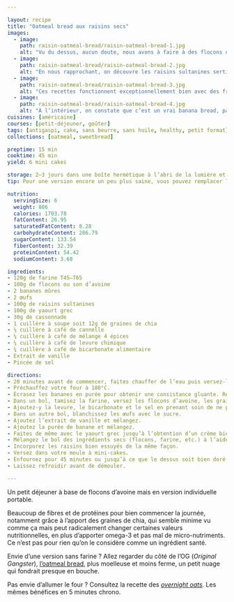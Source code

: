 ```yaml
---

layout: recipe
title: "Oatmeal bread aux raisins secs"
images:
  - image:
    path: raisin-oatmeal-bread/raisin-oatmeal-bread-1.jpg
    alt: "Vu du dessus, aucun doute, nous avons à faire à des flocons d’avoine."
  - image:
    path: raisin-oatmeal-bread/raisin-oatmeal-bread-2.jpg
    alt: "En nous rapprochant, on découvre les raisins sultanines sertis dans l’oatmeal bread."
  - image:
    path: raisin-oatmeal-bread/raisin-oatmeal-bread-3.jpg
    alt: "Ces recettes fonctionnent exceptionnellement bien avec des fruits séchés, qui apportent une texture différente des fruits frais."
  - image:
    path: raisin-oatmeal-bread/raisin-oatmeal-bread-4.jpg
    alt: "À l’intérieur, on constate que c’est un vrai banana bread, pas entièrement composé de flocons d’avoine. Il est plus dense et promet une mâche un peu plus résistante."
cuisines: [américaine]
courses: [petit-déjeuner, goûter]
tags: [antigaspi, cake, sans beurre, sans huile, healthy, petit format]
collections: [oatmeal, sweetbread]

preptime: 15 min
cooktime: 45 min
yield: 6 mini cakes

storage: 2–3 jours dans une boîte hermétique à l’abri de la lumière et de la chaleur. 5 jours au frigo. 2 mois au congélateur.
tip: Pour une version encore un peu plus saine, vous pouvez remplacer le sucre par du miel ou du sirop d’érable.

nutrition:
  servingSize: 6
  weight: 806
  calories: 1703.78
  fatContent: 26.95
  saturatedFatContent: 8.28
  carbohydrateContent: 286.79
  sugarContent: 133.54
  fiberContent: 32.39
  proteinContent: 54.42
  sodiumContent: 3.68

ingredients:
- 120g de farine T45–T65
- 100g de flocons ou son d’avoine
- 2 bananes mûres 
- 2 œufs
- 100g de raisins sultanines
- 100g de yaourt grec
- 30g de cassonnade
- 1 cuillère à soupe soit 12g de graines de chia
- ¼ cuillère à café de cannelle
- ¼ cuillère à café de mélange 4 épices
- ¼ cuillère à café de levure chimique
- ¼ cuillère à café de bicarbonate alimentaire
- Extrait de vanille 
- Pincée de sel 

directions:
- 20 minutes avant de commencer, faites chauffer de l’eau puis versez-la dans un bol avec les raisins pour les réhydrater.
- Préchauffez votre four à 180°C.
- Écrasez les bananes en purée pour obtenir une consistance gluante. Réservez.
- Dans un bol, tamisez la farine, versez les flocons d’avoine, les graines de chia, la cannelle et le mélange 4 épices. Mélangez. 
- Ajoutez-y la levure, le bicarbonate et le sel en prenant soin de ne pas les mettre en contact pour le moment. Réservez.
- Dans un autre bol, blanchissez les œufs avec le sucre. 
- Ajoutez l’extrait de vanille et mélangez.
- Ajoutez la purée de banane et mélangez.
- Faites de même avec le yaourt grec jusqu’à l’obtention d’un crème bien lisse.
- Mélangez le bol des ingrédients secs (flocons, farine, etc.) à l’aide d’un fouet puis incorporez le en 2 fois dans le bol des ingrédients humides à l’aide d’une maryse.
- Incorporez les raisins bien essuyés de la même façon.
- Versez dans votre moule à mini-cakes.
- Enfournez pour 45 minutes ou jusqu’à ce que le dessus soit bien doré et que la pointe d’un couteau ressorte légèrement humide.
- Laissez refroidir avant de démouler.

---
```


Un petit déjeuner à base de flocons d’avoine mais en version individuelle portable.

Beaucoup de fibres et de protéines pour bien commencer la journée, notamment grâce à l’apport des graines de chia, qui semble minime vu comme ça mais peut radicalement changer certaines valeurs nutritionnelles, en plus d’apporter omega-3 et pas mal de micro-nutriments. Ce n’est pas pour rien qu’on le considère comme un ingrédient santé.

Envie d’une version sans farine&nbsp;? Allez regarder du côté de l’OG (<i lang="en">Original Gangster</i>), [l’oatmeal bread](oatmeal-bread.html), plus moelleuse et moins ferme, un petit nuage qui fondrait presque en bouche.

Pas envie d’allumer le four&nbsp;? Consultez la recette des <i lang="en">[overnight oats](overnight-oats.html).</i> Les mêmes bénéfices en 5 minutes chrono.